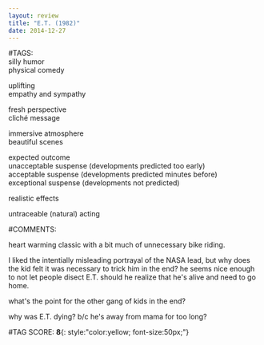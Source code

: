 ```yaml
---  
layout: review  
title: "E.T. (1982)"  
date: 2014-12-27  
---  
```

  
#TAGS:  
silly humor  
physical comedy  
  
uplifting  
empathy and sympathy  
  
fresh perspective  
cliché message  
  
immersive atmosphere  
beautiful scenes  
  
expected outcome  
unacceptable suspense (developments predicted too early)  
acceptable suspense (developments predicted minutes before)  
exceptional suspense (developments not predicted)  
  
realistic effects  
  
untraceable (natural) acting  
  
#COMMENTS:  
  
heart warming classic with a bit much of unnecessary bike riding.  
  
I liked the intentially misleading portrayal of the NASA lead, but why does the kid felt it was necessary to trick him in the end? he seems nice enough to not let people disect E.T. should he realize that he's alive and need to go home.  
  
what's the point for the other gang of kids in the end?  
  
why was E.T. dying? b/c he's away from mama for too long?  
  
  
  
  
  
#TAG SCORE: **8**{: style:"color:yellow; font-size:50px;"}  
